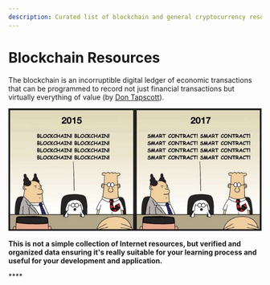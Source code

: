 ```yaml
---
description: Curated list of blockchain and general cryptocurrency resources
---
```


# Blockchain Resources

The blockchain is an incorruptible digital ledger of economic transactions that can be programmed to record not just financial transactions but virtually everything of value \(by [Don Tapscott](https://www.linkedin.com/pulse/whats-next-generation-internet-surprise-its-all-don-tapscott)\).

![...](.gitbook/assets/image.png)

**This is not a simple collection of Internet resources, but verified and organized data ensuring it's really suitable for your learning process and useful for your development and application.**

\*\*\*\*

